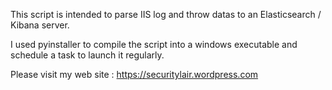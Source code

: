 This script is intended to parse IIS log and throw datas to an Elasticsearch / Kibana server.

I used pyinstaller to compile the script into a windows executable and schedule a task to launch it regularly.

Please visit my web site : https://securitylair.wordpress.com